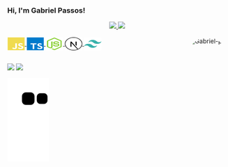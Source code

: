 ### Hi, I'm Gabriel Passos!

<div align="center">
  <a href="https://github.com/Gabriel-Passoss">
  <img height="180em" src="https://github-readme-stats.vercel.app/api?username=Gabriel-Passoss&show_icons=true&theme=omni&include_all_commits=true&count_private=true"/>
  <img height="180em" src="https://github-readme-stats.vercel.app/api/top-langs/?username=Gabriel-Passoss&layout=compact&langs_count=7&theme=omni"/>
</div>
<div style="display: inline_block"><br>
  <img align="center" alt="Gab-Js" height="30" width="40" src="https://raw.githubusercontent.com/devicons/devicon/master/icons/javascript/javascript-plain.svg">
  <img align="center" alt="Gab-Ts" height="30" width="40" src="https://raw.githubusercontent.com/devicons/devicon/master/icons/typescript/typescript-plain.svg">
  <img align="center" alt="Gab-Node" height="30" width="40" src="https://raw.githubusercontent.com/devicons/devicon/1119b9f84c0290e0f0b38982099a2bd027a48bf1/icons/nodejs/nodejs-original.svg">
  <img align="center" alt="Gab-Next" height="30" width="40" src="https://raw.githubusercontent.com/devicons/devicon/1119b9f84c0290e0f0b38982099a2bd027a48bf1/icons/nextjs/nextjs-line.svg">
  <img align="center" alt="Gab-Tailwind" height="30" width="40" src="https://raw.githubusercontent.com/devicons/devicon/1119b9f84c0290e0f0b38982099a2bd027a48bf1/icons/tailwindcss/tailwindcss-plain.svg">
  <img align="right" alt="Gabriel-pic" height="150" style="border-radius:50px;" src="https://media4.giphy.com/media/tuCFp8rod0x3O/giphy.gif?cid=790b7611f826a798d8196f6fc495263c67ffbcee5087cbca&rid=giphy.gif&ct=g">

</div>
  
  ##
  
<div>
  <a href = "mailto:contato.gabrielpassoss@gmail.com"><img src="https://img.shields.io/badge/-Gmail-%23333?style=for-the-badge&logo=gmail&logoColor=white" target="_blank"></a>
  <a href="https://www.linkedin.com/in/gabriel-passoss" target="_blank"><img src="https://img.shields.io/badge/-LinkedIn-%230077B5?style=for-the-badge&logo=linkedin&logoColor=white" target="_blank"></a>
  
  ![Snake animation](https://github.com/rafaballerini/rafaballerini/blob/output/github-contribution-grid-snake.svg)
  </div>
